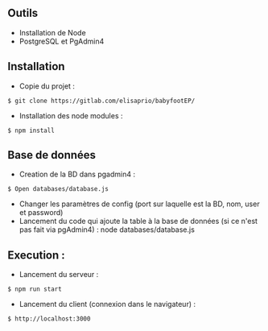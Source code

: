 ## Outils
- Installation de Node
- PostgreSQL et PgAdmin4

## Installation
- Copie du projet :
```
$ git clone https://gitlab.com/elisaprio/babyfootEP/
```
- Installation des node modules :
```
$ npm install
```

## Base de données
- Creation de la BD dans pgadmin4 :
```
$ Open databases/database.js
```
- Changer les paramètres de config (port sur laquelle est la BD, nom, user et password)
- Lancement du code qui ajoute la table à la base de données (si ce n'est pas fait via pgAdmin4) :
    node databases/database.js

## Execution :
- Lancement du serveur :
```
$ npm run start
```
- Lancement du client (connexion dans le navigateur) :
```
$ http://localhost:3000
```